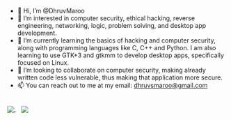 - 👋 Hi, I’m @DhruvMaroo
- 👀 I’m interested in computer security, ethical hacking, reverse engineering, networking, logic, problem solving, and desktop app development.
- 🌱 I’m currently learning the basics of hacking and computer security, along with programming languages like C, C++ and Python. I am also learning to use GTK+3 and gtkmm to develop desktop apps, specifically focused on Linux.
- 💞️ I’m looking to collaborate on computer security, making already written code less vulnerable, thus making that application more secure.
- 📫 You can reach out to me at my email: dhruvsmaroo@gmail.com

<br>

<a href="https://github.com/anuraghazra/github-readme-stats">
  <img align="center" src="https://github-readme-stats.vercel.app/api?username=DhruvMaroo&count_private=true&show_icons=true&theme=synthwave&include_all_commits=true&custom_title=My%20GitHub%20Stats&width=1" />
</a>
&nbsp;&nbsp;
<a href="https://github.com/anuraghazra/github-readme-stats">
  <img align="center" src="https://github-readme-stats.vercel.app/api/top-langs/?username=DhruvMaroo&hide=cmake,makefile&layout=compact&card_width=250" />
</a>

<!---
DhruvMaroo/DhruvMaroo is a ✨ special ✨ repository because its `README.md` (this file) appears on your GitHub profile.
You can click the Preview link to take a look at your changes.
--->
